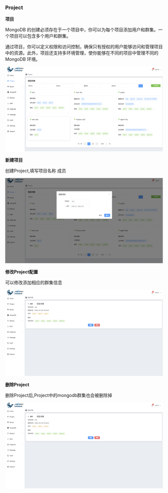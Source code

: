 ### Project

**项目**

MongoDB 的创建必须存在于一个项目中，你可以为每个项目添加用户和群集。一个项目可以包含多个用户和群集。

通过项目，你可以定义权限和访问控制，确保只有授权的用户能够访问和管理项目中的资源。此外，项目还支持多环境管理，使你能够在不同的项目中管理不同的 MongoDB 环境。

![waphome页面](../../../images/whalealPlatformImages/Project.png)

**新建项目**

创建Project,填写项目名称 成员

![image-20240307162543576](../../../images/whalealPlatformImages/cProject.png)

**修改Project配置**

可以修改添加相应的群集信息

![image-20240307162543576](../../../images/whalealPlatformImages/uProject.png)

**删除Project**

删除Project后,Project中的mongodb群集也会被删除掉

![image-20240307162543576](../../../images/whalealPlatformImages/uProject.png)